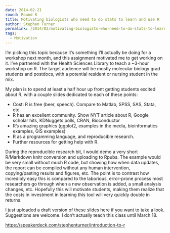 ```yaml
---
date: 2014-02-21
round: Round 8
title: Motivating biologists who need to do stats to learn and use R
author: Stephen Turner
permalink: /2014/02/motivating-biologists-who-need-to-do-stats-to-learn-and-use-r/
tags:
  - Motivation
---
```

I&#8217;m picking this topic because it&#8217;s something I&#8217;ll actually be doing for a workshop next month, and this assignment motivated me to get working on it. I&#8217;ve partnered with the Health Sciences Library to teach a ~3-hour workshop on R. The target audience will be mostly molecular biology grad students and postdocs, with a potential resident or nursing student in the mix.

My plan is to spend at least a half hour up front getting students excited about R, with a couple slides dedicated to each of these points:

*   Cost: R is free (beer, speech). Compare to Matlab, SPSS, SAS, Stata, etc.
*   R has an excellent community. Show NYT article about R, Google scholar hits, KDNuggets polls, CRAN, Bioconductor
*   R&#8217;s amazing graphics (ggplot2, examples in the media, bioinformatics examples, GIS examples)
*   R as a programming language, and reproducible research.
*   Further resources for getting help with R.

During the reproducible research bit, I would demo a very short R/Markdown knitr conversion and uploading to Rpubs. The example would be very small without much R code, but showing how when data updates, the report can be compiled without any human intervention, copying/pasting results and figures, etc. The point is to contrast how incredibly easy this is compared to the laborious, error-prone process most researchers go through when a new observation is added, a small analysis changes, etc. Hopefully this will motivate students, making them realize that the costs in investment in learning this tool will very quickly double in returns.

I just uploaded a draft version of these slides here if you want to take a look. Suggestions are welcome. I don&#8217;t actually teach this class until March 18.

https://speakerdeck.com/stephenturner/introduction-to-r
